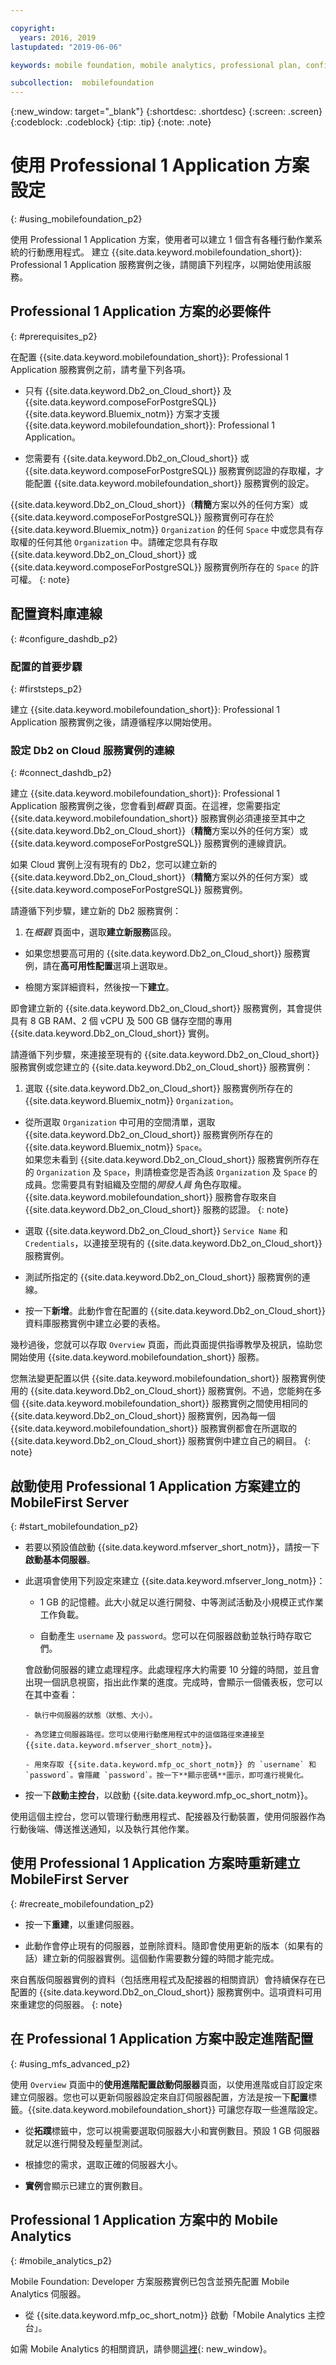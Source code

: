 ```yaml
---

copyright:
  years: 2016, 2019
lastupdated: "2019-06-06"

keywords: mobile foundation, mobile analytics, professional plan, configure database

subcollection:  mobilefoundation
---
```


{:new_window: target="_blank"}
{:shortdesc: .shortdesc}
{:screen:  .screen}
{:codeblock:  .codeblock}
{:tip: .tip}
{:note: .note}

#	使用 Professional 1 Application 方案設定
{: #using_mobilefoundation_p2}

使用 Professional 1 Application 方案，使用者可以建立 1 個含有各種行動作業系統的行動應用程式。
建立 {{site.data.keyword.mobilefoundation_short}}: Professional 1 Application 服務實例之後，請閱讀下列程序，以開始使用該服務。

## Professional 1 Application 方案的必要條件
{: #prerequisites_p2}

在配置 {{site.data.keyword.mobilefoundation_short}}: Professional 1 Application 服務實例之前，請考量下列各項。
* 只有 {{site.data.keyword.Db2_on_Cloud_short}} 及 {{site.data.keyword.composeForPostgreSQL}} {{site.data.keyword.Bluemix_notm}} 方案才支援 {{site.data.keyword.mobilefoundation_short}}: Professional 1 Application。

* 您需要有 {{site.data.keyword.Db2_on_Cloud_short}} 或 {{site.data.keyword.composeForPostgreSQL}} 服務實例認證的存取權，才能配置 {{site.data.keyword.mobilefoundation_short}} 服務實例的設定。

{{site.data.keyword.Db2_on_Cloud_short}}（**精簡**方案以外的任何方案）或 {{site.data.keyword.composeForPostgreSQL}} 服務實例可存在於 {{site.data.keyword.Bluemix_notm}} `Organization` 的任何 `Space` 中或您具有存取權的任何其他 `Organization` 中。請確定您具有存取 {{site.data.keyword.Db2_on_Cloud_short}} 或 {{site.data.keyword.composeForPostgreSQL}} 服務實例所存在的 `Space` 的許可權。
{: note}


## 配置資料庫連線
{: #configure_dashdb_p2}

###  配置的首要步驟
{: #firststeps_p2}

建立 {{site.data.keyword.mobilefoundation_short}}: Professional 1 Application 服務實例之後，請遵循程序以開始使用。

### 設定 Db2 on Cloud 服務實例的連線
{: #connect_dashdb_p2}

建立 {{site.data.keyword.mobilefoundation_short}}: Professional 1 Application 服務實例之後，您會看到*概觀* 頁面。在這裡，您需要指定 {{site.data.keyword.mobilefoundation_short}} 服務實例必須連接至其中之 {{site.data.keyword.Db2_on_Cloud_short}}（**精簡**方案以外的任何方案）或 {{site.data.keyword.composeForPostgreSQL}} 服務實例的連線資訊。

如果 Cloud 實例上沒有現有的 Db2，您可以建立新的 {{site.data.keyword.Db2_on_Cloud_short}}（**精簡**方案以外的任何方案）或 {{site.data.keyword.composeForPostgreSQL}} 服務實例。

請遵循下列步驟，建立新的 Db2 服務實例：

1. 在*概觀* 頁面中，選取**建立新服務**區段。

+ 如果您想要高可用的 {{site.data.keyword.Db2_on_Cloud_short}} 服務實例，請在**高可用性配置**選項上選取`是`。

+ 檢閱方案詳細資料，然後按一下**建立**。

即會建立新的 {{site.data.keyword.Db2_on_Cloud_short}} 服務實例，其會提供具有 8 GB RAM、2 個 vCPU 及 500 GB 儲存空間的專用 {{site.data.keyword.Db2_on_Cloud_short}} 實例。

請遵循下列步驟，來連接至現有的 {{site.data.keyword.Db2_on_Cloud_short}} 服務實例或您建立的 {{site.data.keyword.Db2_on_Cloud_short}} 服務實例：

1. 選取 {{site.data.keyword.Db2_on_Cloud_short}} 服務實例所存在的 {{site.data.keyword.Bluemix_notm}} `Organization`。

+ 從所選取 `Organization` 中可用的空間清單，選取 {{site.data.keyword.Db2_on_Cloud_short}} 服務實例所存在的 {{site.data.keyword.Bluemix_notm}} `Space`。   
如果您未看到 {{site.data.keyword.Db2_on_Cloud_short}} 服務實例所存在的 `Organization` 及 `Space`，則請檢查您是否為該 `Organization` 及 `Space` 的成員。您需要具有對組織及空間的*開發人員* 角色存取權。{{site.data.keyword.mobilefoundation_short}} 服務會存取來自 {{site.data.keyword.Db2_on_Cloud_short}} 服務的認證。
{: note}

+ 選取 {{site.data.keyword.Db2_on_Cloud_short}} `Service Name` 和 `Credentials`，以連接至現有的 {{site.data.keyword.Db2_on_Cloud_short}} 服務實例。

+  測試所指定的 {{site.data.keyword.Db2_on_Cloud_short}} 服務實例的連線。

+  按一下**新增**。此動作會在配置的 {{site.data.keyword.Db2_on_Cloud_short}} 資料庫服務實例中建立必要的表格。

幾秒過後，您就可以存取 `Overview` 頁面，而此頁面提供指導教學及視訊，協助您開始使用 {{site.data.keyword.mobilefoundation_short}} 服務。

您無法變更配置以供 {{site.data.keyword.mobilefoundation_short}} 服務實例使用的 {{site.data.keyword.Db2_on_Cloud_short}} 服務實例。不過，您能夠在多個 {{site.data.keyword.mobilefoundation_short}} 服務實例之間使用相同的 {{site.data.keyword.Db2_on_Cloud_short}} 服務實例，因為每一個 {{site.data.keyword.mobilefoundation_short}} 服務實例都會在所選取的 {{site.data.keyword.Db2_on_Cloud_short}} 服務實例中建立自己的綱目。
{: note}

## 啟動使用 Professional 1 Application 方案建立的 MobileFirst Server
{: #start_mobilefoundation_p2}

* 若要以預設值啟動 {{site.data.keyword.mfserver_short_notm}}，請按一下**啟動基本伺服器**。

* 此選項會使用下列設定來建立 {{site.data.keyword.mfserver_long_notm}}：
    -  1 GB 的記憶體。此大小就足以進行開發、中等測試活動及小規模正式作業工作負載。

    -	自動產生 `username` 及 `password`。您可以在伺服器啟動並執行時存取它們。

    會啟動伺服器的建立處理程序。此處理程序大約需要 10 分鐘的時間，並且會出現一個訊息視窗，指出此作業的進度。完成時，會顯示一個儀表板，您可以在其中查看：

      -	執行中伺服器的狀態（狀態、大小）。

      -	為您建立伺服器路徑。您可以使用行動應用程式中的這個路徑來連接至 {{site.data.keyword.mfserver_short_notm}}。

      -	用來存取 {{site.data.keyword.mfp_oc_short_notm}} 的 `username` 和 `password`。會隱藏 `password`。按一下**顯示密碼**圖示，即可進行視覺化。

*	按一下**啟動主控台**，以啟動 {{site.data.keyword.mfp_oc_short_notm}}。

使用這個主控台，您可以管理行動應用程式、配接器及行動裝置，使用伺服器作為行動後端、傳送推送通知，以及執行其他作業。



## 使用 Professional 1 Application 方案時重新建立 MobileFirst Server
{: #recreate_mobilefoundation_p2}

*	按一下**重建**，以重建伺服器。

* 此動作會停止現有的伺服器，並刪除資料。隨即會使用更新的版本（如果有的話）建立新的伺服器實例。這個動作需要數分鐘的時間才能完成。

來自舊版伺服器實例的資料（包括應用程式及配接器的相關資訊）會持續保存在已配置的 {{site.data.keyword.Db2_on_Cloud_short}} 服務實例中。這項資料可用來重建您的伺服器。
{: note}

##	在 Professional 1 Application 方案中設定進階配置
{: #using_mfs_advanced_p2}

使用 `Overview` 頁面中的**使用進階配置啟動伺服器**頁面，以使用進階或自訂設定來建立伺服器。您也可以更新伺服器設定來自訂伺服器配置，方法是按一下**配置**標籤。{{site.data.keyword.mobilefoundation_short}} 可讓您存取一些進階設定。

*	從**拓蹼**標籤中，您可以視需要選取伺服器大小和實例數目。預設 1 GB 伺服器就足以進行開發及輕量型測試。
  - 根據您的需求，選取正確的伺服器大小。

  - **實例**會顯示已建立的實例數目。

## Professional 1 Application 方案中的 Mobile Analytics
{: #mobile_analytics_p2}

Mobile Foundation: Developer 方案服務實例已包含並預先配置 Mobile Analytics 伺服器。

* 從 {{site.data.keyword.mfp_oc_short_notm}} 啟動「Mobile Analytics 主控台」。

如需 Mobile Analytics 的相關資訊，請參閱[這裡](/docs/services/mobilefoundation?topic=mobilefoundation-instrument_your_app#instrument_your_app){: new_window}。
